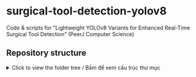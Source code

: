 # surgical-tool-detection-yolov8
Code &amp; scripts for "Lightweight YOLOv8 Variants for Enhanced Real-Time Surgical Tool Detection" (PeerJ Computer Science)

## Repository structure
<details>
<summary>Click to view the folder tree / Bấm để xem cấu trúc thư mục</summary>

```text
surgical-tool-detection-yolov8/
├─ README.md
├─ requirements.txt
├─ configs/
│  ├─ data_m2cai.yaml
│  └─ data_surgical_tools.yaml
├─ models/
│  ├─ model1/            # +G + SC3T + C2f-Ghost (ví dụ)
│  │  ├─ ultralytics
│  │  ├─ README.md
│  │
│  ├─ model2/            # model1 + CAM + CBAM
│  │  ├─ ultralytics
│  │  ├─ README.md
│  │  
│  └─ model3/            # +G + SC3T + CBAM (best)
│     ├─ ultralytics
│     ├─ README.md
│    
└─ .gitignore

## Guidance for Training Yolov8_Transformer.ipynb
--https://colab.research.google.com/drive/1W6aJbrVoVKeqEHPcdncOmVnV4aM4Mf7j?usp=sharing
